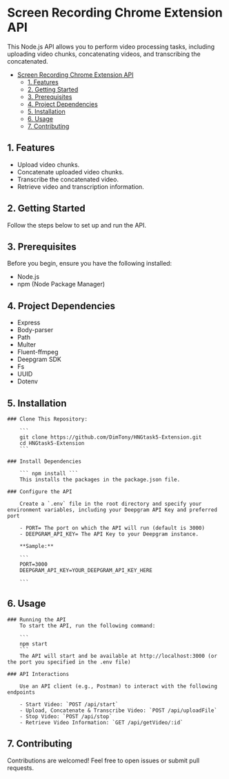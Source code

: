 # Screen Recording Chrome Extension API

This Node.js API allows you to perform video processing tasks, including uploading video chunks, concatenating videos, and transcribing the concatenated.

- [Screen Recording Chrome Extension API](#screen-recording-chrome-extension-api)
  - [1. Features](#1-features)
  - [2. Getting Started](#2-getting-started)
  - [3. Prerequisites](#3-prerequisites)
  - [4. Project Dependencies](#4-project-dependencies)
  - [5. Installation](#5-installation)
  - [6. Usage](#6-usage)
  - [7. Contributing](#7-contributing)

## 1. Features

- Upload video chunks.
- Concatenate uploaded video chunks.
- Transcribe the concatenated video.
- Retrieve video and transcription information.

## 2. Getting Started

Follow the steps below to set up and run the API.

## 3. Prerequisites

Before you begin, ensure you have the following installed:

- Node.js
- npm (Node Package Manager)

## 4. Project Dependencies

- Express
- Body-parser
- Path
- Multer
- Fluent-ffmpeg
- Deepgram SDK
- Fs
- UUID
- Dotenv

## 5. Installation

    ### Clone This Repository:

        ```
        git clone https://github.com/DimTony/HNGtask5-Extension.git
        cd HNGtask5-Extension
        ```

    ### Install Dependencies

        ``` npm install ```
        This installs the packages in the package.json file.

    ### Configure the API

        Create a `.env` file in the root directory and specify your environment variables, including your Deepgram API Key and preferred port

        - PORT= The port on which the API will run (default is 3000)
        - DEEPGRAM_API_KEY= The API Key to your Deepgram instance.

        **Sample:**

        ```
        PORT=3000
        DEEPGRAM_API_KEY=YOUR_DEEPGRAM_API_KEY_HERE

        ```

## 6. Usage

    ### Running the API
        To start the API, run the following command:

        ```
        npm start
        ```
        The API will start and be available at http://localhost:3000 (or the port you specified in the .env file)

    ### API Interactions

        Use an API client (e.g., Postman) to interact with the following endpoints

        - Start Video: `POST /api/start`
        - Upload, Concatenate & Transcribe Video: `POST /api/uploadFile`
        - Stop Video: `POST /api/stop`
        - Retrieve Video Information: `GET /api/getVideo/:id`

## 7. Contributing

Contributions are welcomed! Feel free to open issues or submit pull requests.
